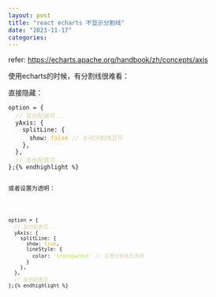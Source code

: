 ```yaml
---
layout: post
title: "react echarts 不显示分割线"
date: "2023-11-17"
categories: 
---
```

<p>refer: <a href="https://echarts.apache.org/handbook/zh/concepts/axis">https://echarts.apache.org/handbook/zh/concepts/axis</a></p>

<p>使用echarts的时候，有分割线很难看：</p>

<p>直接隐藏：</p>

<pre>
<code>option = {
  <span style="color:#d4d0ab">// 其他配置项...</span>
  yAxis: {
    splitLine: {
      show: <span style="color:#f5ab35">false</span> <span style="color:#d4d0ab">// 关闭分割线显示</span>
    },
  },
  <span style="color:#d4d0ab">// 其他配置项...</span>
};{% endhighlight %}

<p>或者设置为透明：</p>

<pre>
<code>option = {
  <span style="color:#d4d0ab">// 其他配置项...</span>
  yAxis: {
    splitLine: {
      show: <span style="color:#f5ab35">true</span>,
      lineStyle: {
        color: <span style="color:#abe338">&#39;transparent&#39;</span> <span style="color:#d4d0ab">// 设置分割线为透明</span>
      }
    },
  },
  <span style="color:#d4d0ab">// 其他配置项...</span>
};{% endhighlight %}

